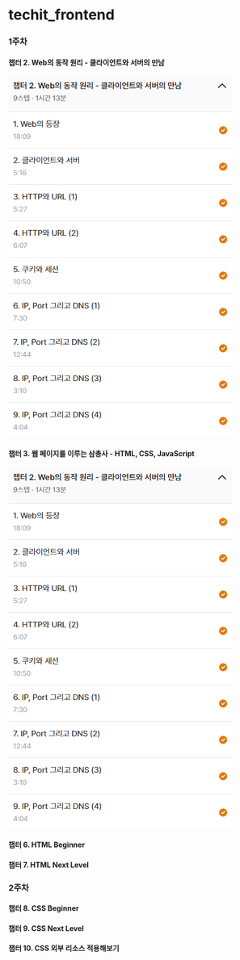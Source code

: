 # techit_frontend

### 1주차
#### 챕터 2. Web의 동작 원리 - 클라이언트와 서버의 만남
![ch2](https://github.com/Kangsoyeong/techit_frontend/blob/main/img/ch2.png)

#### 챕터 3. 웹 페이지를 이루는 삼총사 - HTML, CSS, JavaScript
![ch3](https://github.com/Kangsoyeong/techit_frontend/blob/main/img/ch2.png)

#### 챕터 6. HTML Beginner

#### 챕터 7. HTML Next Level

### 2주차
#### 챕터 8. CSS Beginner

#### 챕터 9. CSS Next Level

#### 챕터 10. CSS 외부 리소스 적용해보기
